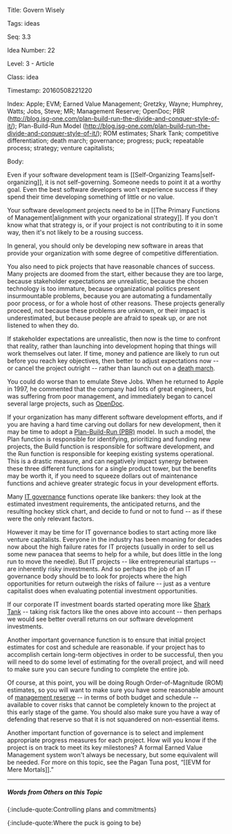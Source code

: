 Title:  Govern Wisely

Tags:   ideas

Seq:    3.3

Idea Number: 22

Level:  3 - Article

Class:  idea

Timestamp: 20160508221220

Index:  Apple; EVM; Earned Value Management; Gretzky, Wayne; Humphrey, Watts; Jobs, Steve; MR; Management Reserve; OpenDoc; PBR (http://blog.isg-one.com/plan-build-run-the-divide-and-conquer-style-of-it/); Plan-Build-Run Model (http://blog.isg-one.com/plan-build-run-the-divide-and-conquer-style-of-it/); ROM estimates; Shark Tank; competitive differentiation; death march; governance; progress; puck; repeatable process; strategy; venture capitalists; 

Body:

Even if your software development team is [[Self-Organizing Teams|self-organizing]], it is not self-governing. Someone needs to point it at a worthy goal. Even the best software developers won't experience success if they spend their time developing something of little or no value.

Your software development projects need to be in [[The Primary Functions of Management|alignment with your organizational strategy]]. If you don't know what that strategy is, or if your project is not contributing to it in some way, then it's not likely to be a rousing success.

In general, you should only be developing new software in areas that provide your organization with some degree of competitive differentiation.

You also need to pick projects that have reasonable chances of success. Many projects are doomed from the start, either because they are too large, because stakeholder expectations are unrealistic, because the chosen technology is too immature, because organizational politics present insurmountable problems, because you are automating a fundamentally poor process, or for a whole host of other reasons. These projects generally proceed, not because these problems are unknown, or their impact is underestimated, but because people are afraid to speak up, or are not listened to when they do.

If stakeholder expectations are unrealistic, then now is the time to confront that reality, rather than launching into development hoping that things will work themselves out later. If time, money and patience are likely to run out before you reach key objectives, then better to adjust expectations now -- or cancel the project outright -- rather than launch out on a <a href="http://en.wikipedia.org/wiki/Death_march_(project_management)" class="reflink" target="ref">death march</a>.

You could do worse than to emulate Steve Jobs. When he returned to Apple in 1997, he commented that the company had lots of great engineers, but was suffering from poor management, and immediately began to cancel several large projects, such as <a href="https://en.wikipedia.org/wiki/OpenDoc" class="reflink" target="ref">OpenDoc</a>.

If your organization has many different software development efforts, and if you are having a hard time carving out dollars for new development, then it may be time to adopt a <a href="https://www.mckinsey.com/capabilities/mckinsey-digital/our-insights/using-a-plan-build-run-organizational-model-to-drive-it-infrastructure-objectives" class="reflink" target="ref">Plan-Build-Run (PBR)</a> model. In such a model, the Plan function is responsible for identifying, prioritizing and funding new projects, the Build function is responsible for software development, and the Run function is responsible for keeping existing systems operational. This is a drastic measure, and can negatively impact synergy between these three different functions for a single product tower, but the benefits may be worth it, if you need to squeeze dollars out of maintenance functions and achieve greater strategic focus in your development efforts.

Many <a href="http://en.wikipedia.org/wiki/Corporate_governance_of_information_technology" class="reflink" target="ref">IT governance</a> functions operate like bankers: they look at the estimated investment requirements, the anticipated returns, and the resulting hockey stick chart, and decide to fund or not to fund -- as if these were the only relevant factors.

However it may be time for IT governance bodies to start acting more like venture capitalists. Everyone in the industry has been moaning for decades now about the high failure rates for IT projects (usually in order to sell us some new panacea that seems to help for a while, but does little in the long run to move the needle). But IT projects -- like entrepreneurial startups -- are inherently risky investments. And so perhaps the job of an IT governance body should be to look for projects where the high opportunities for return outweigh the risks of failure -- just as a venture capitalist does when evaluating potential investment opportunities.

If our corporate IT investment boards started operating more like <a href="https://en.wikipedia.org/wiki/Shark_Tank" class="reflink" target="ref">Shark Tank</a> -- taking risk factors like the ones above into account -- then perhaps we would see better overall returns on our software development investments.

Another important governance function is to ensure that initial project estimates for cost and schedule are reasonable. if your project has to accomplish certain long-term objectives in order to be successful, then you will need to do some level of estimating for the overall project, and will need to make sure you can secure funding to complete the entire job.

Of course, at this point, you will be doing Rough Order-of-Magnitude (ROM) estimates, so you will want to make sure you have some reasonable amount of <a href="https://www.humphreys-assoc.com/evms/effective-management-reserve-ta-a-60.html" class="reflink" target="ref">management reserve</a> -- in terms of both budget and schedule -- available to cover risks that cannot be completely known to the project at this early stage of the game. You should also make sure you have a way of defending that reserve so that it is not squandered on non-essential items.

Another important function of governance is to select and implement appropriate progress measures for each project. How will you know if the project is on track to meet its key milestones? A formal Earned Value Management system won't always be necessary, but some equivalent will be needed. For more on this topic, see the Pagan Tuna post, &#8220;[[EVM for Mere Mortals]].&#8221;

----

##### Words from Others on this Topic

{:include-quote:Controlling plans and commitments}

{:include-quote:Where the puck is going to be}

[self-organizing]: self-organizing-teams.html
